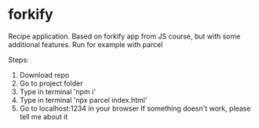 # forkify
Recipe application. Based on forkify app from JS course, but with some additional features. 
Run for example with parcel 

 Steps:

1. Download repo
2. Go to project folder
3. Type in terminal 'npm i'
4. Type in terminal 'npx parcel index.html'
5. Go to localhost:1234 in your browser 
If something doesn't work, please tell me about it
